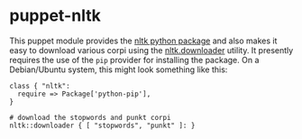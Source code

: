 puppet-nltk
===========

This puppet module provides the
[nltk python package](http://nltk.org/) and also makes it easy to
download various corpi using the
[nltk.downloader](http://nltk.org/data.html) utility. It presently
requires the use of the `pip` provider for installing the package. On
a Debian/Ubuntu system, this might look something like this:


    class { "nltk":
      require => Package['python-pip'],
    }

    # download the stopwords and punkt corpi
    nltk::downloader { [ "stopwords", "punkt" ]: }
